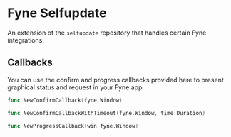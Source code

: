 # Fyne Selfupdate
An extension of the `selfupdate` repository that handles certain Fyne integrations.

## Callbacks

You can use the confirm and progress callbacks provided here to present graphical
status and request in your Fyne app.

```go
func NewConfirmCallback(fyne.Window)

func NewConfirmCallbackWithTimeout(fyne.Window, time.Duration)

func NewProgressCallback(win fyne.Window)
```

